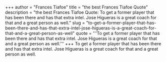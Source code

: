 +++
author = "Frances Tiafoe"
title = "the best Frances Tiafoe Quote"
description = "the best Frances Tiafoe Quote: To get a former player that has been there and has that extra intel. Jose Higueras is a great coach for that and a great person as well."
slug = "to-get-a-former-player-that-has-been-there-and-has-that-extra-intel-jose-higueras-is-a-great-coach-for-that-and-a-great-person-as-well"
quote = '''To get a former player that has been there and has that extra intel. Jose Higueras is a great coach for that and a great person as well.'''
+++
To get a former player that has been there and has that extra intel. Jose Higueras is a great coach for that and a great person as well.
